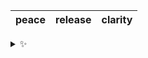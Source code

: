 | peace | release | clarity |
| :---: | :-----: | :-----: |

<details>
  <summary>✨</summary>
  These words are chosen at random each day. New words will appear here tomorrow morning.
</details>